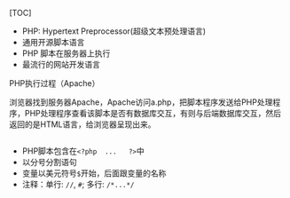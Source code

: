 [TOC]



- PHP: Hypertext Preprocessor(超级文本预处理语言)
- 通用开源脚本语言
- PHP 脚本在服务器上执行
- 最流行的网站开发语言

PHP执行过程（Apache）

浏览器找到服务器Apache，Apache访问a.php，把脚本程序发送给PHP处理程序，PHP处理程序查看该脚本是否有数据库交互，有则与后端数据库交互，然后返回的是HTML语言，给浏览器呈现出来。

```

```

- PHP脚本包含在`<?php  ...   ?>`中
- 以分号分割语句
- 变量以美元符号`$`开始，后面跟变量的名称
- 注释：单行: `//`, `#`; 多行: `/*...*/`


